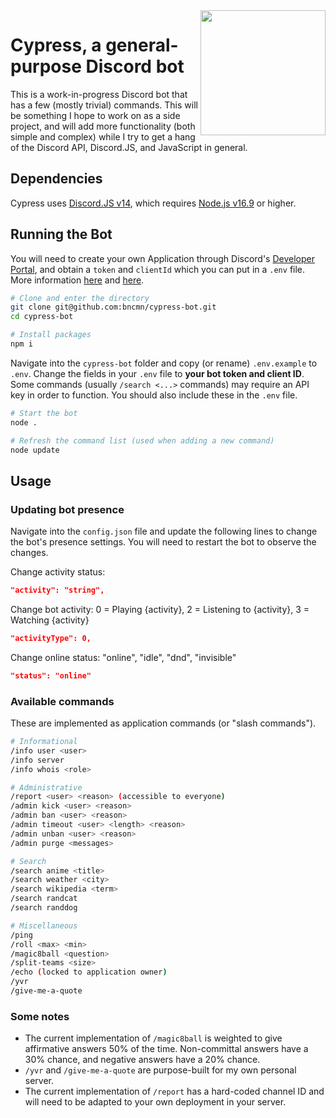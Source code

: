 <img src="https://user-images.githubusercontent.com/41103373/209212413-cf00931e-c7fe-43b9-b4e5-fcdf0d094010.png" width="200" height="200" align="right"/>

# Cypress, a general-purpose Discord bot
This is a work-in-progress Discord bot that has a few (mostly trivial) commands. This will be something I hope to work on as a side project, and will add more functionality (both simple and complex) while I try to get a hang of the Discord API, Discord.JS, and JavaScript in general.

## Dependencies 
Cypress uses [Discord.JS v14](https://discord.js.org/), which requires [Node.js v16.9](https://nodejs.org/en/) or higher. 

## Running the Bot
You will need to create your own Application through Discord's [Developer Portal](https://discord.com/developers/applications), and obtain a `token` and `clientId` which you can put in a `.env` file. More information [here](https://discordjs.guide/preparations/setting-up-a-bot-application.html) and [here](https://discordjs.guide/preparations/adding-your-bot-to-servers.html).

```bash
# Clone and enter the directory
git clone git@github.com:bncmn/cypress-bot.git
cd cypress-bot

# Install packages
npm i
```

Navigate into the `cypress-bot` folder and copy (or rename) `.env.example` to `.env`.
Change the fields in your `.env` file to **your bot token and client ID**. Some commands (usually `/search <...>` commands) may require an API key in order to function. You should also include these in the `.env` file.

```bash
# Start the bot
node .

# Refresh the command list (used when adding a new command)
node update
```
## Usage

### Updating bot presence
Navigate into the `config.json` file and update the following lines to change the bot's presence settings. You will need to restart the bot to observe the changes.
&nbsp;

Change activity status:
```json
"activity": "string",
```
Change bot activity: 0 = Playing {activity}, 2 = Listening to {activity}, 3 = Watching {activity}
```json
"activityType": 0,
```
Change online status: "online", "idle", "dnd", "invisible"
```json
"status": "online"
```
### Available commands
These are implemented as application commands (or "slash commands").<br>
```bash
# Informational
/info user <user>
/info server
/info whois <role>

# Administrative
/report <user> <reason> (accessible to everyone)
/admin kick <user> <reason>
/admin ban <user> <reason>
/admin timeout <user> <length> <reason>
/admin unban <user> <reason>
/admin purge <messages>

# Search
/search anime <title>
/search weather <city>
/search wikipedia <term>
/search randcat
/search randdog

# Miscellaneous
/ping
/roll <max> <min>
/magic8ball <question>
/split-teams <size>
/echo (locked to application owner)
/yvr
/give-me-a-quote
```
### Some notes
* The current implementation of `/magic8ball` is weighted to give affirmative answers 50% of the time. Non-committal answers have a 30% chance, and negative answers have a 20% chance.
* `/yvr` and `/give-me-a-quote` are purpose-built for my own personal server.
* The current implementation of `/report` has a hard-coded channel ID and will need to be adapted to your own deployment in your server.
